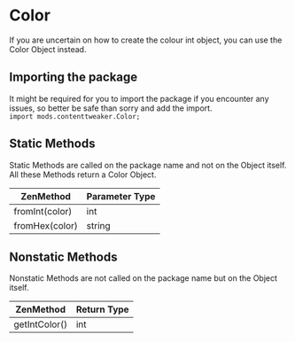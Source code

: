 # Color

If you are uncertain on how to create the colour int object, you can use the Color Object instead.  

## Importing the package
It might be required for you to import the package if you encounter any issues, so better be safe than sorry and add the import.  
`import mods.contenttweaker.Color;` 

## Static Methods

Static Methods are called on the package name and not on the Object itself.  
All these Methods return a Color Object.

| ZenMethod      | Parameter Type |
|----------------|----------------|
| fromInt(color) | int            |
| fromHex(color) | string         |


## Nonstatic Methods

Nonstatic Methods are not called on the package name but on the Object itself.  

| ZenMethod     | Return Type |
|---------------|-------------|
| getIntColor() | int         |